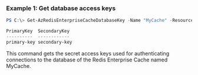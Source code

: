 ### Example 1: Get database access keys
```powershell
PS C:\> Get-AzRedisEnterpriseCacheDatabaseKey -Name "MyCache" -ResourceGroupName "MyGroup"

PrimaryKey  SecondaryKey
----------  ------------
primary-key secondary-key

```

This command gets the secret access keys used for authenticating connections to the database of the Redis Enterprise Cache named MyCache.
